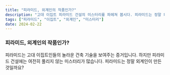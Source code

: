 ```yaml
---
title: "피라미드, 외계인의 작품인가?"
description: "고대 이집트 피라미드 건설의 미스터리를 파헤쳐 봅시다. 피라미드는 정말 외계인이 만든 것일까요?"
tags: ["피라미드", "이집트", "외계인", "미스터리"]
date: 2024-02-22
---
```


### 피라미드, 외계인의 작품인가?

피라미드는 고대 이집트인들의 놀라운 건축 기술을 보여주는 증거입니다.
하지만 피라미드 건설에는 여전히 풀리지 않는 미스터리가 많습니다.
피라미드는 정말 외계인이 만든 것일까요?
